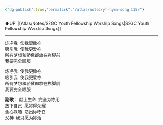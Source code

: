 ```yaml
---
{"dg-publish":true,"permalink":"/atlas/notes/yf-hymn-song-115/"}
---
```


⬆️UP: [[Atlas/Notes/S2GC Youth Fellowship Worship Songs\|S2GC Youth Fellowship Worship Songs]]

---

炼净我  使我更像祢  
吸引我  使我更爱祢  
所有梦想和骄傲都放在祢脚前  
我要完全顺服  

炼净我  使我更像祢  
吸引我  使我更爱祢  
所有梦想和骄傲都放在祢脚前  
我要完全顺服  

**副歌：**
献上生命  完全为祢用  
放下自己  愿祢得荣耀  
全心跟随  活出祢呼召  
父神  我只愿为祢活  

